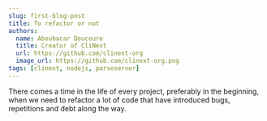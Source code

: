 ```yaml
---
slug: first-blog-post
title: To refactor or not
authors:
  name: Aboubacar Doucoure
  title: Creator of CliNext
  url: https://github.com/clinext-org
  image_url: https://github.com/clinext-org.png
tags: [clinext, nodejs, parseserver]
---
```


There comes a time in the life of every project, preferably in the beginning, when we need to refactor a lot of code that have introduced bugs, repetitions and debt along the way. 